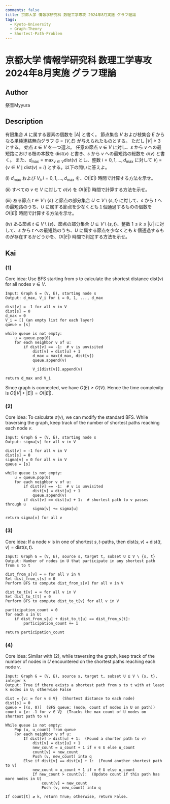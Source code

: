 ```yaml
---
comments: false
title: 京都大学 情報学研究科 数理工学専攻 2024年8月実施 グラフ理論
tags:
  - Kyoto-University
  - Graph-Theory
  - Shortest-Path-Problem
---
```

# 京都大学 情報学研究科 数理工学専攻 2024年8月実施 グラフ理論

## **Author**
祭音Myyura

## **Description**
有限集合 $A$ に属する要素の個数を $|A|$ と書く。
節点集合 $V$ および枝集合 $E$ からなる単純連結無向グラフ $G = (V, E)$ が与えられたものとする。
ただし $|V| \geq 3$ とする。
始点 $s \in V$ を一つ選ぶ。
任意の節点 $v \in V$ に対し、$s$ から $v$ への最短路における枝の本数を $\text{dist}(v)$ と書き、$s$ から $v$ への最短路の総数を $\sigma(v)$ と書く。
また、$d_{\text{max}} = \max_{v \in V} \text{dist}(v)$ とし、整数 $i = 0, 1, \ldots, d_{\text{max}}$ に対して $V_i = \{v \in V \mid \text{dist}(v) = i\}$ とする。以下の問いに答えよ。

(i) $d_{\text{max}}$ および $V_i, i = 0, 1, \ldots, d_{\text{max}}$ を、$O(|E|)$ 時間で計算する方法を示せ。

(ii) すべての $v \in V$ に対して $\sigma(v)$ を $O(|E|)$ 時間で計算する方法を示せ。

(iii) ある節点 $t \in V \setminus \{s\}$ と節点の部分集合 $U \subseteq V \setminus \{s, t\}$ に対して、$s$ から $t$ への最短路のうち、$U$ に属する節点を少なくとも１個通過するものの個数を $O(|E|)$ 時間で計算する方法を示せ。

(iv) ある節点 $t \in V \setminus \{s\}$、節点の部分集合 $U \subseteq V \setminus \{s, t\}$、整数 $1 \leq k \leq |U|$ に対して、$s$ から $t$ への最短路のうち、$U$ に属する節点を少なくとも $k$ 個通過するものが存在するかどうかを、$O(|E|)$ 時間で判定する方法を示せ。

## **Kai**
### (1)
Core idea: Use BFS starting from $s$ to calculate the shortest distance $\text{dist}(v)$ for all nodes $v \in V$.

```text
Input: Graph G = (V, E), starting node s
Output: d_max, V_i for i = 0, 1, ..., d_max

dist[v] = -1 for all v in V
dist[s] = 0
d_max = 0
V_i = [] (an empty list for each layer)
queue = [s]

while queue is not empty:
    u = queue.pop(0)
    for each neighbor v of u:
        if dist[v] == -1:  # v is unvisited
            dist[v] = dist[u] + 1
            d_max = max(d_max, dist[v])
            queue.append(v)

            V_i[dist[v]].append(v)

return d_max and V_i
```

Since graph is connected, we have $O(E) \geq O(V)$. Hence the time complexity is $O(|V| + |E|) = O(|E|)$.

### (2)
Core idea: To calculate $\sigma(v)$, we can modify the standard BFS.
While traversing the graph, keep track of the number of shortest paths reaching each node $v$.
 

```text
Input: Graph G = (V, E), starting node s
Output: sigma[v] for all v in V

dist[v] = -1 for all v in V
dist[s] = 0
sigma[v] = 0 for all v in V
queue = [s]

while queue is not empty:
    u = queue.pop(0)
    for each neighbor v of u:
        if dist[v] == -1:  # v is unvisited
            dist[v] = dist[u] + 1
            queue.append(v)
        if dist[v] == dist[u] + 1:  # shortest path to v passes through u
            sigma[v] += sigma[u]

return sigma[v] for all v
```

### (3)
Core idea: If a node $v$ is in one of shortest $s,t$-paths, then $\text{dist}(s,v) + \text{dist}(t,v) = \text{dist}(s,t)$.

```text
Input: Graph G = (V, E), source s, target t, subset U ⊆ V \ {s, t}
Output: Number of nodes in U that participate in any shortest path from s to t

dist_from_s[v] = ∞ for all v in V
Set dist_from_s[s] = 0
Perform BFS to compute dist_from_s[v] for all v in V

dist_to_t[v] = ∞ for all v in V
Set dist_to_t[t] = 0
Perform BFS to compute dist_to_t[v] for all v in V

participation_count = 0
for each u in U:
    if dist_from_s[u] + dist_to_t[u] == dist_from_s[t]:
        participation_count += 1

return participation_count
```

### (4)
Core idea: Similar with (2), while traversing the graph, keep track of the number of nodes in $U$ encountered on the shortest paths reaching each node $v$.

```text
Input: Graph G = (V, E), source s, target t, subset U ⊆ V \ {s, t}, integer k
Output: True if there exists a shortest path from s to t with at least k nodes in U; otherwise False

dist = {v: ∞ for v ∈ V}  (Shortest distance to each node)
dist[s] = 0
queue = [(s, 0)]  (BFS queue: (node, count of nodes in U on path))
count = {v: -1 for v ∈ V}  (Tracks the max count of U nodes on shortest path to v)

While queue is not empty:
    Pop (u, u_count) from queue
    For each neighbor v of u:
        If dist[v] > dist[u] + 1:  (Found a shorter path to v)
            dist[v] = dist[u] + 1
            new_count = u_count + 1 if v ∈ U else u_count
            count[v] = new_count
            Push (v, new_count) into q
        Else if dist[v] == dist[u] + 1:  (Found another shortest path to v)
            new_count = u_count + 1 if v ∈ U else u_count
            If new_count > count[v]:  (Update count if this path has more nodes in U)
                count[v] = new_count
                Push (v, new_count) into q

If count[t] ≥ k, return True; otherwise, return False.
```
